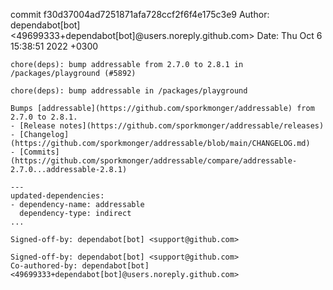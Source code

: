 commit f30d37004ad7251871afa728ccf2f6f4e175c3e9
Author: dependabot[bot] <49699333+dependabot[bot]@users.noreply.github.com>
Date:   Thu Oct 6 15:38:51 2022 +0300

    chore(deps): bump addressable from 2.7.0 to 2.8.1 in /packages/playground (#5892)
    
    chore(deps): bump addressable in /packages/playground
    
    Bumps [addressable](https://github.com/sporkmonger/addressable) from 2.7.0 to 2.8.1.
    - [Release notes](https://github.com/sporkmonger/addressable/releases)
    - [Changelog](https://github.com/sporkmonger/addressable/blob/main/CHANGELOG.md)
    - [Commits](https://github.com/sporkmonger/addressable/compare/addressable-2.7.0...addressable-2.8.1)
    
    ---
    updated-dependencies:
    - dependency-name: addressable
      dependency-type: indirect
    ...
    
    Signed-off-by: dependabot[bot] <support@github.com>
    
    Signed-off-by: dependabot[bot] <support@github.com>
    Co-authored-by: dependabot[bot] <49699333+dependabot[bot]@users.noreply.github.com>
